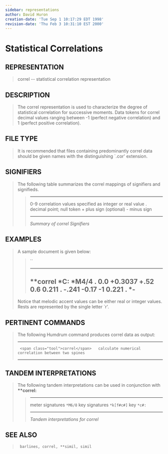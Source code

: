 ```yaml
---
sidebar: representations
author: David Huron
creation-date: 'Tue Sep 1 10:17:29 EDT 1998'
revision-date: 'Thu Feb 3 10:31:10 EST 2000'
---
```



Statistical Correlations
===================================================

## REPRESENTATION ##

> <span class="rep">correl</span> \-- statistical correlation representation

## DESCRIPTION ##

> The <span class="rep">correl</span> representation is used to characterize the degree
> of statistical correlation for successive moments. Data tokens for
> <span class="rep">correl</span> decimal values ranging between -1 (perfect negative
> correlation) and 1 (perfect positive correlation).

## FILE TYPE ##

> It is recommended that files containing predominantly <span class="rep">correl</span> data
> should be given names with the distinguishing \`.cor\' extension.

## SIGNIFIERS ##

> The following table summarizes the <span class="rep">correl</span> mappings of
> signifiers and signifieds.
>
> >   ----- -------------------------------------------------------
> >   0-9   correlation values specified as integer or real value
> >   .     decimal point; null token
> >   \+    plus sign (optional)
> >   \-    minus sign
> >   ----- -------------------------------------------------------
> >
> > *Summary of <span class="rep">correl</span> Signifiers*

## EXAMPLES ##

> A sample document is given below:
>
> > ``
> >
> >   ------------
> >   \*\*correl
> >   \*C:
> >   \*M4/4
> >   .
> >   0.0
> >   +0.3037
> >   +.52
> >   0.6
> >   0.211
> >   .
> >   -.241
> >   -0.17
> >   -1
> >   0.221
> >   .
> >   \*-
> >   ------------
> >
> Notice that melodic accent values can be either real or integer
> values. Rests are represented by the single letter \`r\'.

## PERTINENT COMMANDS ##

> The following Humdrum command produces <span class="rep">correl</span> data as output:
>
>   -- --------------------------------------- ----------------------------------------------------
>                                              
>      <span class="tool">correl</span>   calculate numerical correlation between two spines
>   -- --------------------------------------- ----------------------------------------------------
>
## TANDEM INTERPRETATIONS ##

> The following tandem interpretations can be used in conjunction with
> **\*\*correl:**
>
> >   ------------------ ------------
> >   meter signatures   `*M6/8`
> >   key signatures     `*k[f#c#]`
> >   key                `*c#:`
> >   ------------------ ------------
> >
> > *Tandem interpretations for <span class="rep">correl</span>*

## SEE ALSO ##

> ` barlines, correl, **simil, simil`

